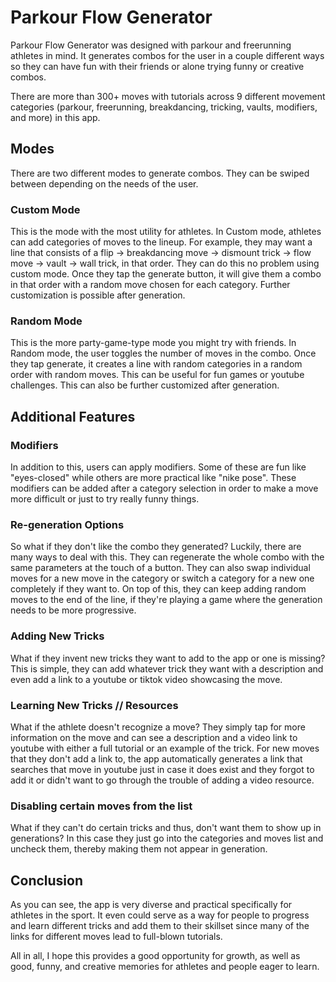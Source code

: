 # Parkour Flow Generator

Parkour Flow Generator was designed with parkour and freerunning athletes in mind. It generates combos for the user in a couple different ways so they can have fun with their friends or alone trying funny or creative combos. 

There are more than 300+ moves with tutorials across 9 different movement categories (parkour, freerunning, breakdancing, tricking, vaults, modifiers, and more) in this app.

## Modes

There are two different modes to generate combos. They can be swiped between depending on the needs of the user.

### Custom Mode
This is the mode with the most utility for athletes. In Custom mode, athletes can add categories of moves to the lineup. For example, they may want a line that consists of a flip -> breakdancing move -> dismount trick -> flow move -> vault -> wall trick, in that order. They can do this no problem using custom mode. Once they tap the generate button, it will give them a combo in that order with a random move chosen for each category. Further customization is possible after generation.

### Random Mode
This is the more party-game-type mode you might try with friends. In Random mode, the user toggles the number of moves in the combo. Once they tap generate, it creates a line with random categories in a random order with random moves. This can be useful for fun games or youtube challenges. This can also be further customized after generation.

## Additional Features
### Modifiers
In addition to this, users can apply modifiers. Some of these are fun like "eyes-closed" while others are more practical like "nike pose". These modifiers can be added after a category selection in order to make a move more difficult or just to try really funny things.

### Re-generation Options
So what if they don't like the combo they generated? Luckily, there are many ways to deal with this. They can regenerate the whole combo with the same parameters at the touch of a button. They can also swap individual moves for a new move in the category or switch a category for a new one completely if they want to. On top of this, they can keep adding random moves to the end of the line, if they're playing a game where the generation needs to be more progressive. 

### Adding New Tricks
What if they invent new tricks they want to add to the app or one is missing? This is simple, they can add whatever trick they want with a description and even add a link to a youtube or tiktok video showcasing the move. 

### Learning New Tricks // Resources
What if the athlete doesn't recognize a move? They simply tap for more information on the move and can see a description and a video link to youtube with either a full tutorial or an example of the trick. For new moves that they don't add a link to, the app automatically generates a link that searches that move in youtube just in case it does exist and they forgot to add it or didn't want to go through the trouble of adding a video resource. 

### Disabling certain moves from the list
What if they can't do certain tricks and thus, don't want them to show up in generations? In this case they just go into the categories and moves list and uncheck them, thereby making them not appear in generation.

## Conclusion
As you can see, the app is very diverse and practical specifically for athletes in the sport. It even could serve as a way for people to progress and learn different tricks and add them to their skillset since many of the links for different moves lead to full-blown tutorials. 

All in all, I hope this provides a good opportunity for growth, as well as good, funny, and creative memories for athletes and people eager to learn. 
